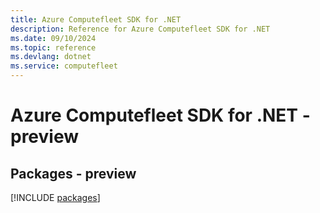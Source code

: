 ```yaml
---
title: Azure Computefleet SDK for .NET
description: Reference for Azure Computefleet SDK for .NET
ms.date: 09/10/2024
ms.topic: reference
ms.devlang: dotnet
ms.service: computefleet
---
```

# Azure Computefleet SDK for .NET - preview
## Packages - preview
[!INCLUDE [packages](computefleet-index.md)]